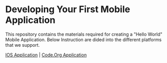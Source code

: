 
# Developing Your First Mobile Application

This repository contains the materials required for creating a "Hello World" Mobile Application. Below Instruction are dided into the different platforms that we support.

[IOS Application](IOS) | [Code.Org Application](Code.Org) 
